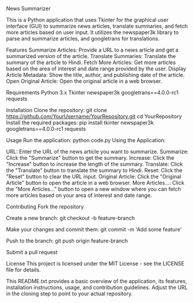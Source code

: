 News Summarizer

This is a Python application that uses Tkinter for the graphical user interface (GUI) to summarize news articles, translate summaries, and fetch more articles based on user input. It utilizes the newspaper3k library to parse and summarize articles, and googletrans for translations.

Features
Summarize Articles: Provide a URL to a news article and get a summarized version of the article.
Translate Summaries: Translate the summary of the article to Hindi.
Fetch More Articles: Get more articles based on the area of interest and date range provided by the user.
Display Article Metadata: Show the title, author, and publishing date of the article.
Open Original Article: Open the original article in a web browser.

Requirements
Python 3.x
Tkinter
newspaper3k
googletrans==4.0.0-rc1
requests

Installation
Clone the repository:
git clone https://github.com/YourUsername/YourRepository.git
cd YourRepository
Install the required packages:
pip install tkinter newspaper3k googletrans==4.0.0-rc1 requests

Usage
Run the application:
python code.py
Using the Application:

URL: Enter the URL of the news article you want to summarize.
Summarize: Click the "Summarize" button to get the summary.
Increase: Click the "Increase" button to increase the length of the summary.
Translate: Click the "Translate" button to translate the summary to Hindi.
Reset: Click the "Reset" button to clear the URL input.
Original Article: Click the "Original Article" button to open the article in a web browser.
More Articles...: Click the "More Articles..." button to open a new window where you can fetch more articles based on your area of interest and date range.

Contributing
Fork the repository

Create a new branch:
git checkout -b feature-branch

Make your changes and commit them:
git commit -m 'Add some feature'

Push to the branch:
git push origin feature-branch

Submit a pull request

License
This project is licensed under the MIT License - see the LICENSE file for details.

This README.txt provides a basic overview of the application, its features, installation instructions, usage, and contribution guidelines. Adjust the URL in the cloning step to point to your actual repository.







